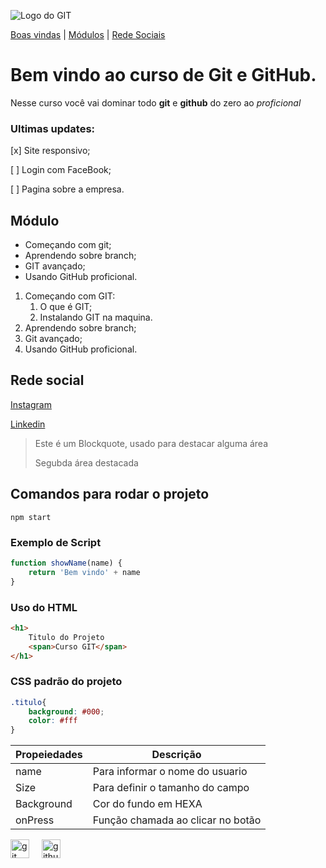 ![Logo do GIT](https://sujeitoprogramador.com/wp-content/uploads/2021/04/gitimage.png)

[Boas vindas](#bem-vindo-ao-curso-de-git-e-github) |
[Módulos](#módulo) |
[Rede Sociais](#rede-social)

# Bem vindo ao curso de Git e GitHub.

Nesse curso você vai dominar todo **git** e **github** do zero ao _proficional_

### Ultimas updates:

[x] Site responsivo;

[ ] Login com FaceBook;

[ ] Pagina sobre a empresa. 

## Módulo

* Começando com git;
* Aprendendo sobre branch;
* GIT avançado;
* Usando GitHub proficional.

1. Começando com GIT:
    1. O que é GIT;
    2. Instalando GIT na maquina.
2. Aprendendo sobre branch;
3. Git avançado;
4. Usando GitHub proficional.

## Rede social

[Instagram](https://www.instagram.com/daviid.dev/)

[Linkedin](https://www.linkedin.com/in/f-david-pereira/)

> Este é um Blockquote, usado para destacar alguma área
>
> Segubda área destacada

## Comandos para rodar o projeto

```
npm start
```

### Exemplo de Script

``` Javascript
function showName(name) {
    return 'Bem vindo' + name
}
```
### Uso do HTML

``` html
<h1>
    Titulo do Projeto
    <span>Curso GIT</span>
</h1>
```
### CSS padrão do projeto

``` css
.titulo{
    background: #000;
    color: #fff
}
```

Propeiedades  |  Descrição
------------|------------
name | Para informar o nome do usuario
Size | Para definir o tamanho do campo
Background | Cor do fundo em HEXA
onPress | Função chamada ao clicar no botão

<img src="https://cdn.jsdelivr.net/gh/devicons/devicon/icons/git/git-original.svg" height="30" alt="git logo"  />
  <img width="12" />
<img src="https://cdn.jsdelivr.net/gh/devicons/devicon/icons/github/github-original.svg" height="30" alt="github logo"  />
  <img width="12" />

